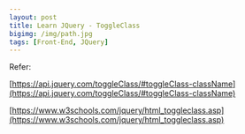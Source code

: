 ```yaml
---
layout: post
title: Learn JQuery - ToggleClass
bigimg: /img/path.jpg
tags: [Front-End, JQuery]
---
```






Refer:

[https://api.jquery.com/toggleClass/#toggleClass-className](https://api.jquery.com/toggleClass/#toggleClass-className)

[https://www.w3schools.com/jquery/html_toggleclass.asp](https://www.w3schools.com/jquery/html_toggleclass.asp)

